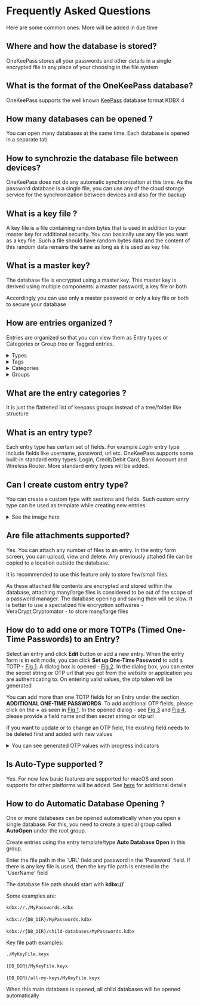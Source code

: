 # Frequently Asked Questions

Here are some common ones. More will be added in due time

## Where and how the database is stored?
OneKeePass stores all your passwords and other details in a single encrypted file in any place of your choosing in the file system 

## What is the format of the OneKeePass database?
OneKeePass supports the well known [KeePass](https://keepass.info/help/kb/kdbx_4.1.html) database format KDBX 4

## How many databases can be opened ?
You can open many databases at the same time. Each database is opened in a separate tab

## How to synchrozie the database file between devices?
OneKeePass does not do any automatic synchronization at this time. As the password database is a single file, you can 
use any of the cloud storage service for the synchronization between devices and also for the backup

## What is a key file ?
A key file is a file containing random bytes that is used in addition to your master key for additional security. You can basically use any file you want as a key file. Such a file should have random bytes data and the content of this random data remains the same as long as it is used as key file.

## What is a master key?
The database file is encrypted using a master key. This master key is derived using multiple components: a master password, a key file or both

Accordingly you can use only a master password or only a key file or both to secure your database

## How are entries organized ?
Entries are organized so that you can view them as  Entry types or Categories or Group tree or Tagged entries. 

<details>
<summary>Types</summary>
<h1 align="center">
  <img src="../screenshots/Entry-Cat-Types.jpg" alt=""  />
  <br>
</h1>
</details>

<details>
<summary>Tags</summary>
<h1 align="center">
  <img src="../screenshots/Entry-Cat-Tags.jpg" alt=""  />
  <br>
</h1>
</details>

<details>
<summary>Categories</summary>
<h1 align="center">
  <img src="../screenshots/Entry-Cat-Categories.jpg" alt=""  />
  <br>
</h1>
</details>

<details>
<summary>Groups</summary>
<h1 align="center">
  <img src="../screenshots/Entry-Cat-Groups.jpg" alt=""  />
  <br>
</h1>
</details>


## What are the entry categories ?
It is just the flattened list of keepass groups instead of a tree/folder like structure


## What is an entry type?
Each entry type has certain set of fields. For example *Login* entry type include fields like username, password, url etc.
OneKeePass supports some built-in standard entry types: Login, Credit/Debit Card, Bank Account and Wireless Router.
More standard entry types will be added. 


## Can I create custom entry type?
You can create a custom type with sections and fields. Such custom entry type can be used as template while creating new entries

<details>
<summary>See the image here</summary>
<h1 align="center">
  <img src="../screenshots/New-Custom-Entry-Type.jpg" alt=""  />
  <br>
</h1>

</details>

## Are file attachments supported?
Yes. You can attach any number of files to an entry. In the entry form screen, you can upload, view and delete. Any previously attahed file can be copied to a location outside the database.

It is recommended to use this feature only to store few/small files.
 
As these attached file contents are encrypted and stored within the database, attaching many/large files is considered to be out of the scope of a password manager. The database opening and saving then will be slow. It is better to use a specialized file encryption softwares - VeraCrypt,Cryptomator - to store many/large files

## How do to add one or more TOTPs (Timed One-Time Passwords) to an Entry?
Select an entry and click **Edit** button or add a new entry. When the entry form is in edit mode, you can click **Set up One-Time Password** to add a TOTP - [Fig 1](../screenshots/to-show-setupotp-additional-otp-link.jpg). A dialog box is opened - [Fig 2](../screenshots/setup-otp-dialog1.jpg). In the dialog box, you can enter the secret string or OTP url that you got from the website or application you are authenticating to. On entering valid values, the otp token will be generated 

You can add more than one TOTP fields for an Entry under the section **ADDITIONAL ONE-TIME PASSWORDS**. To add additional OTP fields, please click on the **+** as seen in [Fig 1](../screenshots/to-show-setupotp-additional-otp-link.jpg). In the opened dialog - see [Fig 3](../screenshots/Additional-otp-dialog1.jpg) and [Fig 4](../screenshots/Additional-otp-dialog2.jpg), please provide a field name and then secret string or otp url

If you want to update or to change an OTP field, the existing field needs to be deleted first and added with new values

<details>
<summary>You can see generated OTP values with progress indicators</summary>
<h1 align="center">
  <img src="../screenshots/Showing-Generated-Tokens-With-Time-Progress.jpg" alt=""  />
  <br>
</h1>
</details>

## Is Auto-Type supported ?
Yes. For now few basic features are supported for macOS and soon supports for other platforms will be added. See [here](./AUTO-TYPE.md) for additional details

## How to do Automatic Database Opening ?

One or more databases can be opened automatically when you open a single database. For this, you need to create a special group called **AutoOpen** under the root group. 

Create entries using the entry template/type **Auto Database Open** in this group. 

Enter the file path in the 'URL' field and password in the 'Password' field.  If there is any key file is used, then the key file path is entered in the 'UserName' field 

The database file path should start with **kdbx://**

Some examples are:

```
kdbx://./MyPasswords.kdbx

kdbx://{DB_DIR}/MyPasswords.kdbx

kdbx://{DB_DIR}/child-databases/MyPasswords.kdbx

```

Key file path examples:

```
./MyKeyFile.keyx

{DB_DIR}/MyKeyFile.keyx

{DB_DIR}/all-my-keys/MyKeyFile.keyx

```





When this main database is opened, all child databases will be opened automatically







